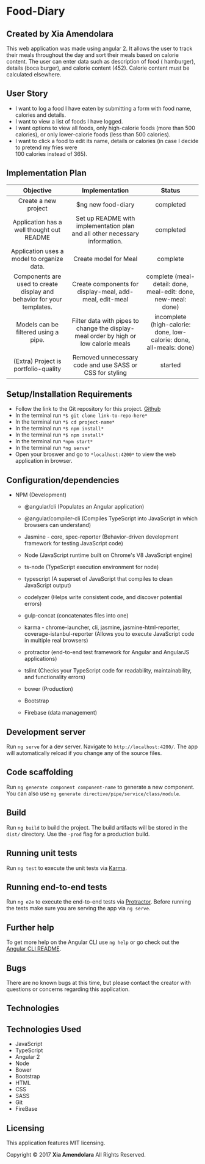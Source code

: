 # Food-Diary

## Created by Xia Amendolara

  This web application was made using angular 2. It allows the user to track their meals throughout the day and sort their meals based on calorie content. The user can enter data such as description of food ( hamburger), details (boca burger), and calorie content (452). Calorie content must be calculated elsewhere.

## User Story

* I want to log a food I have eaten by submitting a form with food name, calories and details.
* I want to view a list of foods I have logged.
* I want options to view all foods, only high-calorie foods (more than 500 calories), or only lower-calorie
  foods (less than 500 calories).
* I want to click a food to edit its name, details or calories (in case I decide to pretend my fries were   
  100 calories instead of 365).

## Implementation Plan

| Objective | Implementation | Status |
|:-------------:|:-------------:|:-------------:|
| Create a new project | $ng new food-diary | completed |
| Application has a well thought out README | Set up README with implementation plan and all other necessary information. | completed |
| Application uses a model to organize data. | Create model for Meal | complete |
| Components are used to create display and behavior for your templates. | Create components for display-meal, add-meal, edit-meal | complete (meal-detail: done, meal-edit: done, new-meal: done) |
| Models can be filtered using a pipe. | Filter data with pipes to change the display-meal order by high or low calorie meals | incomplete (high-calorie: done, low-calorie: done, all-meals: done)|
| (Extra) Project is portfolio-quality | Removed unnecessary code and use SASS or CSS for styling | started |

## Setup/Installation Requirements

  * Follow the link to the Git repository for this project. [Github](https://github.com/Xesme/meal-tracker.git)
  * In the terminal run `*$ git clone link-to-repo-here*`
  * In the terminal run `*$ cd project-name*`
  * In the terminal run `*$ npm install*`
  * In the terminal run `*$ npm install*`
  * In the terminal run `*npm start*`
  * In the terminal run `*ng serve*`
  * Open your broswer and go to `*localhost:4200*` to view the web application in browser.
  
##  Configuration/dependencies

  * NPM (Development)
    * @angular/cli (Populates  an Angular application)

    * @angular/compiler-cli (Compiles TypeScript into JavaScript in which browsers can understand)

    * Jasmine - core, spec-reporter  (Behavior-driven development framework for testing JavaScript code)

    * Node (JavaScript runtime built on Chrome's V8 JavaScript engine)

    * ts-node (TypeScript execution environment for node)
    * typescript (A superset of JavaScript that compiles to clean JavaScript output)

    * codelyzer (Helps write consistent code, and discover potential errors)

    * gulp-concat (concatenates files into one)

    * karma - chrome-launcher, cli, jasmine, jasmine-html-reporter, coverage-istanbul-reporter (Allows you to execute JavaScript code in multiple real browsers)

    * protractor (end-to-end test framework for Angular and AngularJS applications)

    * tslint (Checks your TypeScript code for readability, maintainability, and functionality errors)

    * bower (Production)

    * Bootstrap

    * Firebase (data management)
    
## Development server

Run `ng serve` for a dev server. Navigate to `http://localhost:4200/`. The app will automatically reload if you change any of the source files.

## Code scaffolding

Run `ng generate component component-name` to generate a new component. You can also use `ng generate directive/pipe/service/class/module`.

## Build

Run `ng build` to build the project. The build artifacts will be stored in the `dist/` directory. Use the `-prod` flag for a production build.

## Running unit tests

Run `ng test` to execute the unit tests via [Karma](https://karma-runner.github.io).

## Running end-to-end tests

Run `ng e2e` to execute the end-to-end tests via [Protractor](http://www.protractortest.org/).
Before running the tests make sure you are serving the app via `ng serve`.

## Further help

To get more help on the Angular CLI use `ng help` or go check out the [Angular CLI README](https://github.com/angular/angular-cli/blob/master/README.md).

## Bugs
There are no known bugs at this time, but please contact the creator with questions or concerns regarding this application.

## Technologies

## Technologies Used
* JavaScript
* TypeScript
* Angular 2
* Node
* Bower
* Bootstrap
* HTML
* CSS
* SASS
* Git
* FireBase

## Licensing
This application features MIT licensing.

Copyright &copy; 2017 **Xia Amendolara** All Rights Reserved.
